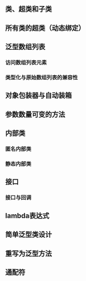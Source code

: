
## 类、超类和子类

## 所有类的超类（动态绑定）

## 泛型数组列表

### 访问数组列表元素
### 类型化与原始数组列表的兼容性

## 对象包装器与自动装箱

## 参数数量可变的方法

## 内部类
### 匿名内部类
### 静态内部类


## 接口
### 接口与回调

## lambda表达式


## 简单泛型类设计

## 重写为泛型方法

## 通配符


